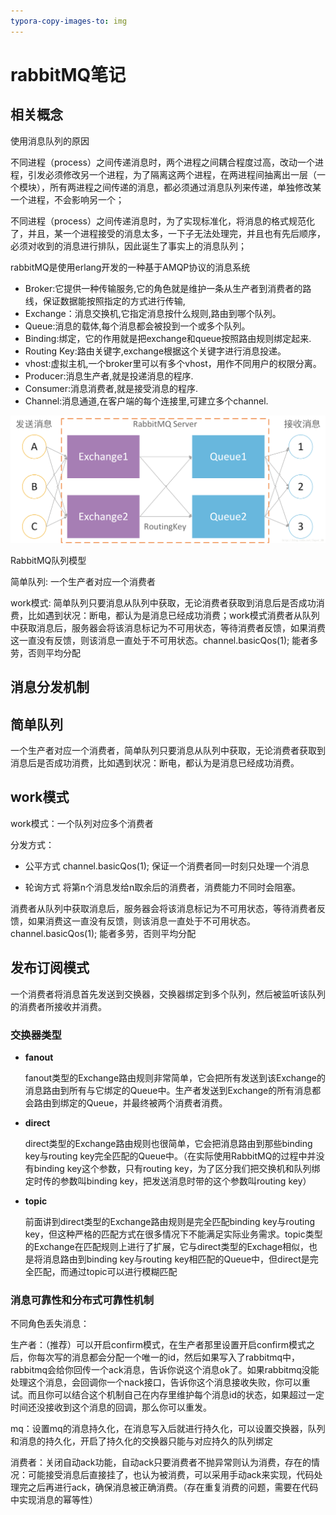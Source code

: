 ```yaml
---
typora-copy-images-to: img
---
```


# rabbitMQ笔记
## 相关概念
使用消息队列的原因

不同进程（process）之间传递消息时，两个进程之间耦合程度过高，改动一个进程，引发必须修改另一个进程，为了隔离这两个进程，在两进程间抽离出一层（一个模块），所有两进程之间传递的消息，都必须通过消息队列来传递，单独修改某一个进程，不会影响另一个；

不同进程（process）之间传递消息时，为了实现标准化，将消息的格式规范化了，并且，某一个进程接受的消息太多，一下子无法处理完，并且也有先后顺序，必须对收到的消息进行排队，因此诞生了事实上的消息队列；

rabbitMQ是使用erlang开发的一种基于AMQP协议的消息系统


+ Broker:它提供一种传输服务,它的角色就是维护一条从生产者到消费者的路线，保证数据能按照指定的方式进行传输,
+ Exchange：消息交换机,它指定消息按什么规则,路由到哪个队列。 
+ Queue:消息的载体,每个消息都会被投到一个或多个队列。 
+ Binding:绑定，它的作用就是把exchange和queue按照路由规则绑定起来. 
+ Routing Key:路由关键字,exchange根据这个关键字进行消息投递。 
+ vhost:虚拟主机,一个broker里可以有多个vhost，用作不同用户的权限分离。 
+ Producer:消息生产者,就是投递消息的程序. 
+ Consumer:消息消费者,就是接受消息的程序. 
+ Channel:消息通道,在客户端的每个连接里,可建立多个channel.

![架构](..\img\架构.png)

RabbitMQ队列模型


简单队列:   一个生产者对应一个消费者

work模式:  简单队列只要消息从队列中获取，无论消费者获取到消息后是否成功消费，比如遇到状况：断电，都认为是消息已经成功消费；work模式消费者从队列中获取消息后，服务器会将该消息标记为不可用状态，等待消费者反馈，如果消费这一直没有反馈，则该消息一直处于不可用状态。channel.basicQos(1); 能者多劳，否则平均分配


## 消息分发机制


## 简单队列
一个生产者对应一个消费者，简单队列只要消息从队列中获取，无论消费者获取到消息后是否成功消费，比如遇到状况：断电，都认为是消息已经成功消费。

## work模式 
work模式：一个队列对应多个消费者

分发方式：

+ 公平方式 channel.basicQos(1); 保证一个消费者同一时刻只处理一个消息

+ 轮询方式 将第n个消息发给n取余后的消费者，消费能力不同时会阻塞。

消费者从队列中获取消息后，服务器会将该消息标记为不可用状态，等待消费者反馈，如果消费这一直没有反馈，则该消息一直处于不可用状态。channel.basicQos(1); 能者多劳，否则平均分配

## 发布订阅模式
一个消费者将消息首先发送到交换器，交换器绑定到多个队列，然后被监听该队列的消费者所接收并消费。

### 交换器类型
+ **fanout**

    fanout类型的Exchange路由规则非常简单，它会把所有发送到该Exchange的消息路由到所有与它绑定的Queue中。生产者发送到Exchange的所有消息都会路由到绑定的Queue，并最终被两个消费者消费。
    
+ **direct**

    direct类型的Exchange路由规则也很简单，它会把消息路由到那些binding key与routing key完全匹配的Queue中。（在实际使用RabbitMQ的过程中并没有binding key这个参数，只有routing key，为了区分我们把交换机和队列绑定时传的参数叫binding key，把发送消息时带的这个参数叫routing key）
    
+ **topic**

  前面讲到direct类型的Exchange路由规则是完全匹配binding key与routing key，但这种严格的匹配方式在很多情况下不能满足实际业务需求。topic类型的Exchange在匹配规则上进行了扩展，它与direct类型的Exchage相似，也是将消息路由到binding key与routing key相匹配的Queue中，但direct是完全匹配，而通过topic可以进行模糊匹配

### 消息可靠性和分布式可靠性机制

不同角色丢失消息：

生产者：（推荐）可以开启confirm模式，在生产者那里设置开启confirm模式之后，你每次写的消息都会分配一个唯一的id，然后如果写入了rabbitmq中，rabbitmq会给你回传一个ack消息，告诉你说这个消息ok了。如果rabbitmq没能处理这个消息，会回调你一个nack接口，告诉你这个消息接收失败，你可以重试。而且你可以结合这个机制自己在内存里维护每个消息id的状态，如果超过一定时间还没接收到这个消息的回调，那么你可以重发。

mq：设置mq的消息持久化，在消息写入后就进行持久化，可以设置交换器，队列和消息的持久化，开启了持久化的交换器只能与对应持久的队列绑定

消费者：关闭自动ack功能，自动ack只要消费者不抛异常则认为消费，存在的情况：可能接受消息后直接挂了，也认为被消费，可以采用手动ack来实现，代码处理完之后再进行ack，确保消息被正确消费。（存在重复消费的问题，需要在代码中实现消息的幂等性）